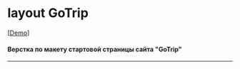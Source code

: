 # layout GoTrip

[[Demo](https://denvirus.github.io/GoTrip/?#!)]

#### Верстка по макету стартовой страницы сайта "GoTrip"

---
